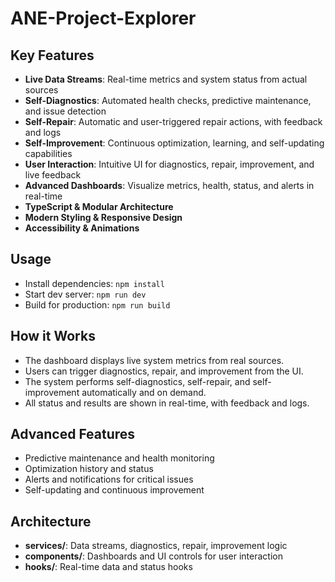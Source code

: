 # ANE-Project-Explorer

## Key Features

- **Live Data Streams**: Real-time metrics and system status from actual sources
- **Self-Diagnostics**: Automated health checks, predictive maintenance, and issue detection
- **Self-Repair**: Automatic and user-triggered repair actions, with feedback and logs
- **Self-Improvement**: Continuous optimization, learning, and self-updating capabilities
- **User Interaction**: Intuitive UI for diagnostics, repair, improvement, and live feedback
- **Advanced Dashboards**: Visualize metrics, health, status, and alerts in real-time
- **TypeScript & Modular Architecture**
- **Modern Styling & Responsive Design**
- **Accessibility & Animations**

## Usage

- Install dependencies: `npm install`
- Start dev server: `npm run dev`
- Build for production: `npm run build`

## How it Works

- The dashboard displays live system metrics from real sources.
- Users can trigger diagnostics, repair, and improvement from the UI.
- The system performs self-diagnostics, self-repair, and self-improvement automatically and on demand.
- All status and results are shown in real-time, with feedback and logs.

## Advanced Features

- Predictive maintenance and health monitoring
- Optimization history and status
- Alerts and notifications for critical issues
- Self-updating and continuous improvement

## Architecture

- **services/**: Data streams, diagnostics, repair, improvement logic
- **components/**: Dashboards and UI controls for user interaction
- **hooks/**: Real-time data and status hooks
